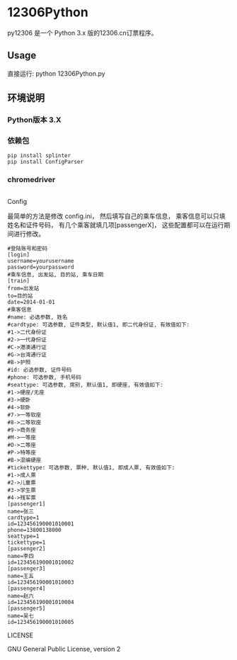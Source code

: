 # 12306Python
py12306 是一个 Python 3.x 版的12306.cn订票程序。

## Usage
直接运行:
python 12306Python.py

## 环境说明
### Python版本 3.X
### 依赖包
```
pip install splinter
pip install ConfigParser
```
### chromedriver
```

```

Config

最简单的方法是修改 config.ini， 然后填写自己的乘车信息， 乘客信息可以只填姓名和证件号码， 有几个乘客就填几项[passengerX]， 这些配置都可以在运行期间进行修改。

```
#登陆账号和密码
[login]
username=yourusername
password=yourpassword
#乘车信息, 出发站, 目的站, 乘车日期
[train]
from=出发站
to=目的站
date=2014-01-01
#乘客信息
#name: 必选参数, 姓名
#cardtype: 可选参数, 证件类型, 默认值1, 即二代身份证, 有效值如下:
#1->二代身份证
#2->一代身份证
#C->港澳通行证
#G->台湾通行证
#B->护照
#id: 必选参数, 证件号码
#phone: 可选参数, 手机号码
#seattype: 可选参数, 席别, 默认值1, 即硬座, 有效值如下:
#1->硬座/无座
#3->硬卧
#4->软卧
#7->一等软座
#8->二等软座
#9->商务座
#M->一等座
#O->二等座
#P->特等座
#B->混编硬座
#tickettype: 可选参数, 票种, 默认值1, 即成人票, 有效值如下:
#1->成人票
#2->儿童票
#3->学生票
#4->残军票
[passenger1]
name=张三
cardtype=1
id=123456190001010001
phone=13800138000
seattype=1
tickettype=1
[passenger2]
name=李四
id=123456190001010002
[passenger3]
name=王五
id=123456190001010003
[passenger4]
name=赵六
id=123456190001010004
[passenger5]
name=吴七
id=123456190001010005
```

LICENSE

GNU General Public License, version 2

